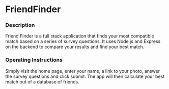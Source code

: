 # FriendFinder

### Description

Friend Finder is a full stack application that finds your most compatible match based on a series of survey questions. It uses Node.js and Express on the backend to compare your results and find your best match.

### Operating Instructions

Simply visit the home page, enter your name, a link to your photo, answer the survey questions and click submit. The app will then calculate your best match out of a database of friends.
